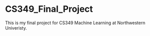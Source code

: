 # CS349_Final_Project
This is my final project for CS349 Machine Learning at Northwestern Univeristy.
